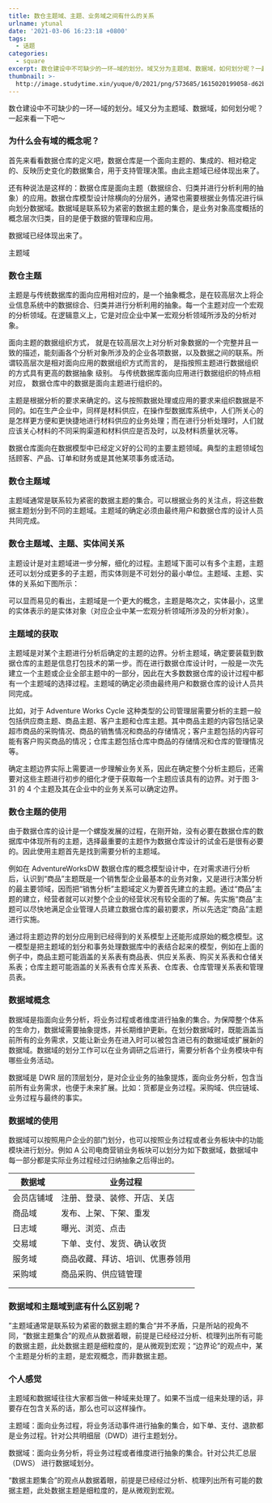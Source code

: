 ```yaml
---
title: 数仓主题域、主题、业务域之间有什么的关系
urlname: ytunal
date: '2021-03-06 16:23:18 +0800'
tags:
  - 话题
categories:
  - square
excerpt: 数仓建设中不可缺少的一环—域的划分。域又分为主题域、数据域，如何划分呢？一起来看一下吧。
thumbnail: >-
  http://image.studytime.xin/yuque/0/2021/png/573685/1615020199058-d62b6f96-9d05-43c1-8d0a-786da7c229f8.png
---
```


数仓建设中不可缺少的一环—域的划分。域又分为主题域、数据域，如何划分呢？一起来看一下吧～

### 为什么会有域的概念呢？

首先来看看数据仓库的定义吧，数据仓库是一个面向主题的、集成的、相对稳定的、反映历史变化的数据集合，用于支持管理决策。由此主题域已经体现出来了。

还有种说法是这样的：数据仓库是面向主题（数据综合、归类并进行分析利用的抽象）的应用。数据仓库模型设计除横向的分层外，通常也需要根据业务情况进行纵向划分数据域。数据域是联系较为紧密的数据主题的集合，是业务对象高度概括的概念层次归类，目的是便于数据的管理和应用。

数据域已经体现出来了。

主题域

### 数仓主题

主题是与传统数据库的面向应用相对应的，是一个抽象概念，是在较高层次上将企业信息系统中的数据综合、归类并进行分析利用的抽象。每一个主题对应一个宏观的分析领域。在逻辑意义上，它是对应企业中某一宏观分析领域所涉及的分析对象。

面向主题的数据组织方式， 就是在较高层次上对分析对象数据的一个完整并且一致的描述，能刻画各个分析对象所涉及的企业各项数据，以及数据之间的联系。所谓较高层次是相对面向应用的数据组织方式而言的， 是指按照主题进行数据组织的方式具有更高的数据抽象 级别。 与传统数据库面向应用进行数据组织的特点相对应， 数据仓库中的数据是面向主题进行组织的。

主题是根据分析的要求来确定的。这与按照数据处理或应用的要求来组织数据是不同的。如在生产企业中，同样是材料供应，在操作型数据库系统中，人们所关心的是怎样更方便和更快捷地进行材料供应的业务处理；而在进行分析处理时，人们就应该关心材料的不同采购渠道和材料供应是否及时，以及材料质量状况等。

数据仓库面向在数据模型中已经定义好的公司的主要主题领域。典型的主题领域包括顾客、产品、订单和财务或是其他某项事务或活动。

### 数仓主题域

主题域通常是联系较为紧密的数据主题的集合。可以根据业务的关注点，将这些数据主题划分到不同的主题域。主题域的确定必须由最终用户和数据仓库的设计人员共同完成。

### 数仓主题域、主题、实体间关系

主题设计是对主题域进一步分解，细化的过程。主题域下面可以有多个主题，主题还可以划分成更多的子主题，而实体则是不可划分的最小单位。主题域、主题、实体的关系如下图所示：

可以显而易见的看出，主题域是一个更大的概念，主题是略次之，实体最小，这里的实体表示的是实体对象（对应企业中某一宏观分析领域所涉及的分析对象）。

### 主题域的获取

主题域是对某个主题进行分析后确定的主题的边界。分析主题域，确定要装载到数据仓库的主题是信息打包技术的第一步。而在进行数据仓库设计时，一般是一次先建立一个主题或企业全部主题中的一部分，因此在大多数数据仓库的设计过程中都有一个主题域的选择过程。主题域的确定必须由最终用户和数据仓库的设计人员共同完成。

比如，对于 Adventure Works Cycle 这种类型的公司管理层需要分析的主题一般包括供应商主题、商品主题、客户主题和仓库主题。其中商品主题的内容包括记录超市商品的采购情况、商品的销售情况和商品的存储情况；客户主题包括的内容可能有客户购买商品的情况；仓库主题包括仓库中商品的存储情况和仓库的管理情况等。

确定主题边界实际上需要进一步理解业务关系，因此在确定整个分析主题后，还需要对这些主题进行初步的细化才便于获取每一个主题应该具有的边界。对于图 3-31 的 4 个主题及其在企业中的业务关系可以确定边界。

### 数仓主题的使用

由于数据仓库的设计是一个螺旋发展的过程，在刚开始，没有必要在数据仓库的数据库中体现所有的主题，选择最重要的主题作为数据仓库设计的试金石是很有必要的。因此使用主题首先是找到需要分析的主题域。

例如在 AdventureWorksDW 数据仓库的概念模型设计中，在对需求进行分析后，认识到“商品”主题既是一个销售型企业最基本的业务对象，又是进行决策分析的最主要领域，因而把“销售分析”主题域定义为要首先建立的主题。通过“商品”主题的建立，经营者就可以对整个企业的经营状况有较全面的了解。先实施“商品”主题可以尽快地满足企业管理人员建立数据仓库的最初要求，所以先选定“商品”主题进行实施。

通过将主题边界的划分应用到已经得到的关系模型上还能形成原始的概念模型。这一模型是把主题域的划分和事务处理数据库中的表结合起来的模型，例如在上面的例子中，商品主题可能涵盖的关系表有商品表、供应关系表、购买关系表和仓储关系表；仓库主题可能涵盖的关系表有仓库关系表、仓库表、仓库管理关系表和管理员表。

### 数据域概念

数据域是指面向业务分析，将业务过程或者维度进行抽象的集合。为保障整个体系的生命力，数据域需要抽象提炼，并长期维护更新。在划分数据域时，既能涵盖当前所有的业务需求，又能让新业务在进入时可以被包含进已有的数据域或扩展新的数据域。数据域的划分工作可以在业务调研之后进行，需要分析各个业务模块中有哪些业务活动。

数据域是 DWR 层的顶层划分，是对企业业务的抽象提炼，面向业务分析，包含当前所有业务需求，也便于未来扩展。比如：货都是业务过程。采购域、供应链域、业务过程与最终的事实。

### 数据域的使用

数据域可以按照用户企业的部门划分，也可以按照业务过程或者业务板块中的功能模块进行划分。例如 A 公司电商营销业务板块可以划分为如下数据域，数据域中每一部分都是实际业务过程经过归纳抽象之后得出的。

| 数据域     | 业务过程                         |
| ---------- | -------------------------------- |
| 会员店铺域 | 注册、登录、装修、开店、关店     |
| 商品域     | 发布、上架、下架、重发           |
| 日志域     | 曝光、浏览、点击                 |
| 交易域     | 下单、支付、发货、确认收货       |
| 服务域     | 商品收藏、拜访、培训、优惠券领用 |
| 采购域     | 商品采购、供应链管理             |
|            |                                  |
|            |                                  |

### 数据域和主题域到底有什么区别呢？

”主题域通常是联系较为紧密的数据主题的集合“并不矛盾，只是所站的视角不同，“数据主题集合”的观点从数据着眼，前提是已经经过分析、梳理列出所有可能的数据主题，此处数据主题是细粒度的，是从微观到宏观；“边界论”的观点中，某个主题是分析的主题，是宏观概念，而非数据主题。

### 个人感觉

主题域和数据域往往大家都当做一种域来处理了。如果不当成一组来处理的话，非要存在包含关系的话，那么也可以这样操作。

主题域：面向业务过程，将业务活动事件进行抽象的集合，如下单、支付、退款都是业务过程。针对公共明细层（DWD）进行主题划分。

数据域：面向业务分析，将业务过程或者维度进行抽象的集合。针对公共汇总层（DWS） 进行数据域划分。

“数据主题集合”的观点从数据着眼，前提是已经经过分析、梳理列出所有可能的数据主题，此处数据主题是细粒度的，是从微观到宏观。
